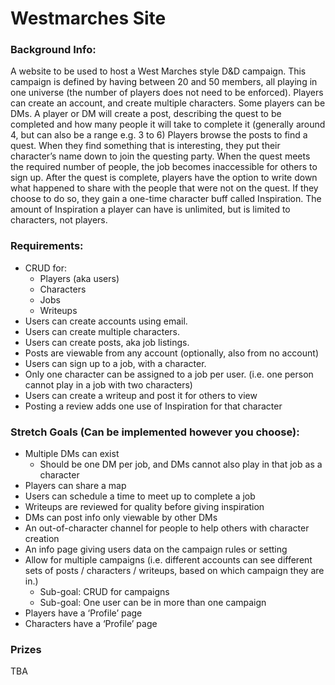 # Westmarches Site 
### Background Info:
A website to be used to host a West Marches style D&D campaign. This campaign is defined by having between 20 and 50 members, all playing in one universe (the number of players does not need to be enforced).
Players can create an account, and create multiple characters. Some players can be DMs. 
A player or DM will create a post, describing the quest to be completed and how many people it will take to complete it (generally around 4, but can also be a range e.g. 3 to 6) 
Players browse the posts to find a quest. When they find something that is interesting, they put their character’s name down to join the questing party. 
When the quest meets the required number of people, the job becomes inaccessible for others to sign up.
After the quest is complete, players have the option to write down what happened to share with the people that were not on the quest. If they choose to do so, they gain a one-time character buff called Inspiration. The amount of Inspiration a player can have is unlimited, but is limited to characters, not players. 

### Requirements:
- CRUD for:
  - Players (aka users)
  - Characters
  - Jobs
  - Writeups
- Users can create accounts using email. 
- Users can create multiple characters. 
- Users can create posts, aka job listings. 
- Posts are viewable from any account (optionally, also from no account)
- Users can sign up to a job, with a character. 
- Only one character can be assigned to a job per user. (i.e. one person cannot play in a job with two characters)
- Users can create a writeup and post it for others to view
- Posting a review adds one use of Inspiration for that character
### Stretch Goals (Can be implemented however you choose):
- Multiple DMs can exist  
  - Should be one DM per job, and DMs cannot also play in that job as a character
- Players can share a map 
- Users can schedule a time to meet up to complete a job
- Writeups are reviewed for quality before giving inspiration
- DMs can post info only viewable by other DMs
- An out-of-character channel for people to help others with character creation
- An info page giving users data on the campaign rules or setting
- Allow for multiple campaigns (i.e. different accounts can see different sets of posts / characters / writeups, based on which campaign they are in.)
  - Sub-goal: CRUD for campaigns
  - Sub-goal: One user can be in more than one campaign
- Players have a ‘Profile’ page
- Characters have a ‘Profile’ page

### Prizes
TBA
